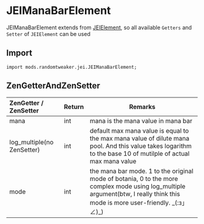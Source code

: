 # JEIManaBarElement

JEIManaBarElement extends from [JEIElement](JEIElement.md), so all available `Getters` and `Setter`
of `JEIElement` can be used

## Import

```zenscript
import mods.randomtweaker.jei.JEIManaBarElement;
```

## ZenGetterAndZenSetter

| ZenGetter / ZenSetter  | Return | Remarks |
| :-------- | :----- | ------------------------------ |
| mana      | int    | mana is the mana value in mana bar |
| log_multiple(no ZenSetter) | int | default max mana value is equal to the max mana value of dilute mana pool. And this value takes logarithm to the base 10 of mutilple of actual max mana value |
| mode      | int    | the mana bar mode. 1 to the original mode of botania, 0 to the more complex mode using log_multiple argument(btw, I really think this mode is more user-friendly. \_(:з」∠)\_) |
